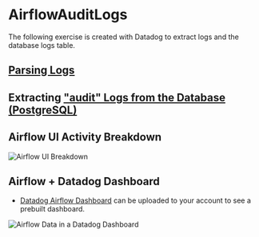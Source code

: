 # AirflowAuditLogs

The following exercise is created with Datadog to extract logs and the database logs table.

## [Parsing Logs](https://github.com/levihernandez/AirflowAuditLogs/blob/main/ParsingLogs.md)



## Extracting ["audit" Logs from the Database (PostgreSQL)](https://github.com/levihernandez/AirflowAuditLogs/blob/main/DbAuditLog.md)
 

## Airflow UI Activity Breakdown

![Airflow UI Breakdown](airflow_ui_actions.gif)

## Airflow + Datadog Dashboard

* [Datadog Airflow Dashboard](https://github.com/levihernandez/AirflowAuditLogs/blob/main/AirflowAudit--2021-05-20T02_26_50.json) can be uploaded to your account to see a prebuilt dashboard.

![Airflow Data in a Datadog Dashboard](Dashboard.gif)
